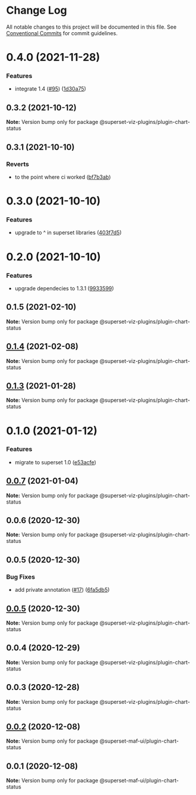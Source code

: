 # Change Log

All notable changes to this project will be documented in this file.
See [Conventional Commits](https://conventionalcommits.org) for commit guidelines.

# 0.4.0 (2021-11-28)


### Features

* integrate 1.4 ([#95](https://github.com/shmayro/superset-viz-plugins/issues/95)) ([1d30a75](https://github.com/shmayro/superset-viz-plugins/commit/1d30a759db345a52481ea5146ffa57d13b75ed36))





## 0.3.2 (2021-10-12)

**Note:** Version bump only for package @superset-viz-plugins/plugin-chart-status





## 0.3.1 (2021-10-10)


### Reverts

* to the point where ci worked ([bf7b3ab](https://github.com/shmayro/superset-viz-plugins/commit/bf7b3abbd75cba23d89da71f4819a8bb76a86d32))





# 0.3.0 (2021-10-10)


### Features

* upgrade to ^ in superset libraries ([403f7d5](https://github.com/shmayro/superset-viz-plugins/commit/403f7d5aeb952d7d2cfc7c85c1637897d4a0fc94))





# 0.2.0 (2021-10-10)


### Features

* upgrade dependecies to 1.3.1 ([9933599](https://github.com/shmayro/superset-viz-plugins/commit/99335994d7dde6876359d5ae037e7c80b60f8d3d))





## 0.1.5 (2021-02-10)

**Note:** Version bump only for package @superset-viz-plugins/plugin-chart-status





## [0.1.4](https://github.com/shmayro/superset-viz-plugins/compare/@superset-viz-plugins/plugin-chart-status@0.1.3...@superset-viz-plugins/plugin-chart-status@0.1.4) (2021-02-08)

**Note:** Version bump only for package @superset-viz-plugins/plugin-chart-status





## [0.1.3](https://github.com/shmayro/superset-viz-plugins/compare/@superset-viz-plugins/plugin-chart-status@0.1.0...@superset-viz-plugins/plugin-chart-status@0.1.3) (2021-01-28)

**Note:** Version bump only for package @superset-viz-plugins/plugin-chart-status





# 0.1.0 (2021-01-12)


### Features

* migrate to superset 1.0 ([e53acfe](https://github.com/shmayro/superset-viz-plugins/commit/e53acfed93ee1f39fcd8a63b065b284ab513b692))





## [0.0.7](https://github.com/shmayro/superset-viz-plugins/compare/@superset-viz-plugins/plugin-chart-status@0.0.6...@superset-viz-plugins/plugin-chart-status@0.0.7) (2021-01-04)

**Note:** Version bump only for package @superset-viz-plugins/plugin-chart-status





## 0.0.6 (2020-12-30)

**Note:** Version bump only for package @superset-viz-plugins/plugin-chart-status





## 0.0.5 (2020-12-30)


### Bug Fixes

* add private annotation ([#17](https://github.com/shmayro/superset-viz-plugins/issues/17)) ([6fa5db5](https://github.com/shmayro/superset-viz-plugins/commit/6fa5db5cff10792d6f14eb82f30067c8dc3e2c71))





## [0.0.5](https://github.com/shmayro/superset-viz-plugins/compare/@superset-viz-plugins/plugin-chart-status@0.0.4...@superset-viz-plugins/plugin-chart-status@0.0.5) (2020-12-30)

**Note:** Version bump only for package @superset-viz-plugins/plugin-chart-status





## 0.0.4 (2020-12-29)

**Note:** Version bump only for package @superset-viz-plugins/plugin-chart-status





## 0.0.3 (2020-12-28)

**Note:** Version bump only for package @superset-viz-plugins/plugin-chart-status





## [0.0.2](https://gitlab.com/nielsen-media/maf/superset/superset-viz-plugins/compare/@superset-maf-ui/plugin-chart-status@0.0.1...@superset-maf-ui/plugin-chart-status@0.0.2) (2020-12-08)

**Note:** Version bump only for package @superset-maf-ui/plugin-chart-status





## 0.0.1 (2020-12-08)

**Note:** Version bump only for package @superset-maf-ui/plugin-chart-status
